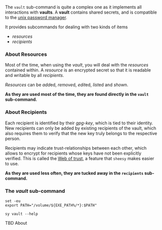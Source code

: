 
The `vault` sub-command is quite a complex one as it implements all interactions with **vaults**.
A **vault** contains shared secrets, and is compatible to the [unix password manager][pass].

It provides subcommands for dealing with two kinds of items

 * *resources*
 * *recipients*

[pass]: http://passwordstore.org/

### About Resources

Most of the time, when using the *vault*, you will deal with the *resources* contained
within. A *resource* is an encrypted secret so that it is readable and writable by
all *recipients*.

*Resources* can be *add*ed, *remove*d, *edit*ed, *list*ed and *show*n.

**As they are used most of the time, they are found directly in the `vault` sub-command.**

### About Recipients

Each recipient is identified by their *gpg-key*, which is tied to their identity.
New recipients can only be added by existing recipients of the vault, which also requires
them to verify that the new key truly belongs to the respective person.

Recipients may indicate trust-relationships between each other, which allows
to encrypt for recipients whose keys have not been explicitly verified.
This is called the [Web of trust][wot], a feature that `sheesy` makes easier to use.

**As they are used less often, they are tucked away in the `recipients` sub-command.**

[wot]: https://en.wikipedia.org/wiki/Web_of_trust

### The *vault* sub-command

```bash,prepare=sy-in-path,hide
set -eu
export PATH="/volume/${EXE_PATH%/*}:$PATH"
```

```bash,use=sy-in-path,exec
sy vault --help
```

TBD About
